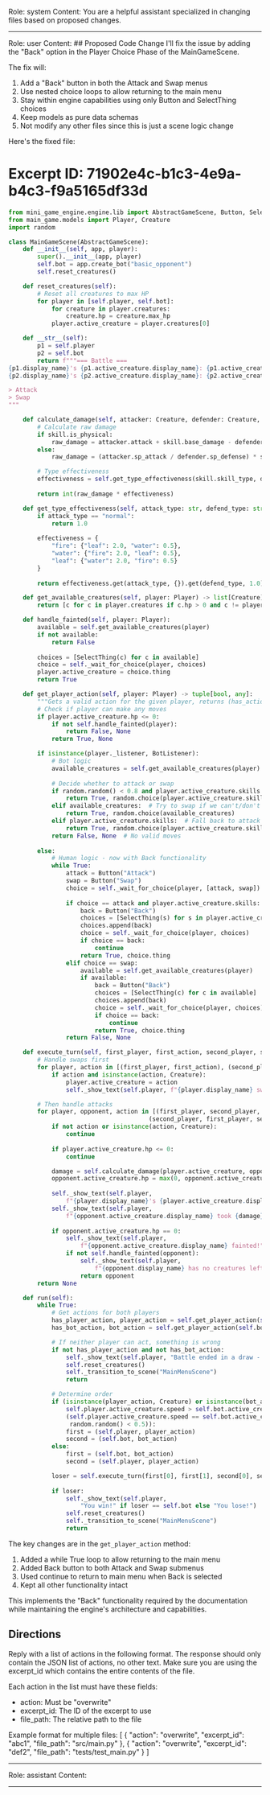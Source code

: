 Role: system
Content: You are a helpful assistant specialized in changing files based on proposed changes.
__________________
Role: user
Content: ## Proposed Code Change
I'll fix the issue by adding the "Back" option in the Player Choice Phase of the MainGameScene. 

The fix will:
1. Add a "Back" button in both the Attack and Swap menus
2. Use nested choice loops to allow returning to the main menu
3. Stay within engine capabilities using only Button and SelectThing choices
4. Keep models as pure data schemas
5. Not modify any other files since this is just a scene logic change

Here's the fixed file:

# Excerpt ID: 71902e4c-b1c3-4e9a-b4c3-f9a5165df33d
```python main_game/scenes/main_game_scene.py
from mini_game_engine.engine.lib import AbstractGameScene, Button, SelectThing, BotListener
from main_game.models import Player, Creature
import random

class MainGameScene(AbstractGameScene):
    def __init__(self, app, player):
        super().__init__(app, player)
        self.bot = app.create_bot("basic_opponent")
        self.reset_creatures()

    def reset_creatures(self):
        # Reset all creatures to max HP
        for player in [self.player, self.bot]:
            for creature in player.creatures:
                creature.hp = creature.max_hp
            player.active_creature = player.creatures[0]

    def __str__(self):
        p1 = self.player
        p2 = self.bot
        return f"""=== Battle ===
{p1.display_name}'s {p1.active_creature.display_name}: {p1.active_creature.hp}/{p1.active_creature.max_hp} HP
{p2.display_name}'s {p2.active_creature.display_name}: {p2.active_creature.hp}/{p2.active_creature.max_hp} HP

> Attack
> Swap
"""

    def calculate_damage(self, attacker: Creature, defender: Creature, skill):
        # Calculate raw damage
        if skill.is_physical:
            raw_damage = attacker.attack + skill.base_damage - defender.defense
        else:
            raw_damage = (attacker.sp_attack / defender.sp_defense) * skill.base_damage

        # Type effectiveness
        effectiveness = self.get_type_effectiveness(skill.skill_type, defender.creature_type)
        
        return int(raw_damage * effectiveness)

    def get_type_effectiveness(self, attack_type: str, defend_type: str) -> float:
        if attack_type == "normal":
            return 1.0
            
        effectiveness = {
            "fire": {"leaf": 2.0, "water": 0.5},
            "water": {"fire": 2.0, "leaf": 0.5},
            "leaf": {"water": 2.0, "fire": 0.5}
        }
        
        return effectiveness.get(attack_type, {}).get(defend_type, 1.0)

    def get_available_creatures(self, player: Player) -> list[Creature]:
        return [c for c in player.creatures if c.hp > 0 and c != player.active_creature]

    def handle_fainted(self, player: Player):
        available = self.get_available_creatures(player)
        if not available:
            return False
            
        choices = [SelectThing(c) for c in available]
        choice = self._wait_for_choice(player, choices)
        player.active_creature = choice.thing
        return True

    def get_player_action(self, player: Player) -> tuple[bool, any]:
        """Gets a valid action for the given player, returns (has_action, action)"""
        # Check if player can make any moves
        if player.active_creature.hp <= 0:
            if not self.handle_fainted(player):
                return False, None
            return True, None

        if isinstance(player._listener, BotListener):
            # Bot logic
            available_creatures = self.get_available_creatures(player)
            
            # Decide whether to attack or swap
            if random.random() < 0.8 and player.active_creature.skills:  # 80% chance to attack if possible
                return True, random.choice(player.active_creature.skills)
            elif available_creatures:  # Try to swap if we can't/don't attack
                return True, random.choice(available_creatures)
            elif player.active_creature.skills:  # Fall back to attack if we can't swap
                return True, random.choice(player.active_creature.skills)
            return False, None  # No valid moves
            
        else:
            # Human logic - now with Back functionality
            while True:
                attack = Button("Attack")
                swap = Button("Swap")
                choice = self._wait_for_choice(player, [attack, swap])
                
                if choice == attack and player.active_creature.skills:
                    back = Button("Back")
                    choices = [SelectThing(s) for s in player.active_creature.skills]
                    choices.append(back)
                    choice = self._wait_for_choice(player, choices)
                    if choice == back:
                        continue
                    return True, choice.thing
                elif choice == swap:
                    available = self.get_available_creatures(player)
                    if available:
                        back = Button("Back")
                        choices = [SelectThing(c) for c in available]
                        choices.append(back)
                        choice = self._wait_for_choice(player, choices)
                        if choice == back:
                            continue
                        return True, choice.thing
                return False, None

    def execute_turn(self, first_player, first_action, second_player, second_action):
        # Handle swaps first
        for player, action in [(first_player, first_action), (second_player, second_action)]:
            if action and isinstance(action, Creature):
                player.active_creature = action
                self._show_text(self.player, f"{player.display_name} swapped to {action.display_name}!")

        # Then handle attacks
        for player, opponent, action in [(first_player, second_player, first_action), 
                                       (second_player, first_player, second_action)]:
            if not action or isinstance(action, Creature):
                continue
                
            if player.active_creature.hp <= 0:
                continue

            damage = self.calculate_damage(player.active_creature, opponent.active_creature, action)
            opponent.active_creature.hp = max(0, opponent.active_creature.hp - damage)
            
            self._show_text(self.player, 
                f"{player.display_name}'s {player.active_creature.display_name} used {action.display_name}!")
            self._show_text(self.player,
                f"{opponent.active_creature.display_name} took {damage} damage!")
            
            if opponent.active_creature.hp == 0:
                self._show_text(self.player,
                    f"{opponent.active_creature.display_name} fainted!")
                if not self.handle_fainted(opponent):
                    self._show_text(self.player,
                        f"{opponent.display_name} has no creatures left!")
                    return opponent
        return None

    def run(self):
        while True:
            # Get actions for both players
            has_player_action, player_action = self.get_player_action(self.player)
            has_bot_action, bot_action = self.get_player_action(self.bot)

            # If neither player can act, something is wrong
            if not has_player_action and not has_bot_action:
                self._show_text(self.player, "Battle ended in a draw - no valid moves!")
                self.reset_creatures()
                self._transition_to_scene("MainMenuScene")
                return

            # Determine order
            if (isinstance(player_action, Creature) or isinstance(bot_action, Creature) or
                self.player.active_creature.speed > self.bot.active_creature.speed or
                (self.player.active_creature.speed == self.bot.active_creature.speed and 
                 random.random() < 0.5)):
                first = (self.player, player_action)
                second = (self.bot, bot_action)
            else:
                first = (self.bot, bot_action)
                second = (self.player, player_action)

            loser = self.execute_turn(first[0], first[1], second[0], second[1])
            
            if loser:
                self._show_text(self.player,
                    "You win!" if loser == self.bot else "You lose!")
                self.reset_creatures()
                self._transition_to_scene("MainMenuScene")
                return
```

The key changes are in the `get_player_action` method:
1. Added a while True loop to allow returning to the main menu
2. Added Back button to both Attack and Swap submenus
3. Used continue to return to main menu when Back is selected
4. Kept all other functionality intact

This implements the "Back" functionality required by the documentation while maintaining the engine's architecture and capabilities.

## Directions
Reply with a list of actions in the following format. The response should only contain the JSON list of actions, no other text.
Make sure you are using the excerpt_id which contains the entire contents of the file.

Each action in the list must have these fields:
- action: Must be "overwrite"
- excerpt_id: The ID of the excerpt to use
- file_path: The relative path to the file

Example format for multiple files:
[
    {
        "action": "overwrite",
        "excerpt_id": "abc1",
        "file_path": "src/main.py"
    },
    {
        "action": "overwrite",
        "excerpt_id": "def2",
        "file_path": "tests/test_main.py"
    }
]
__________________
Role: assistant
Content: 
__________________
